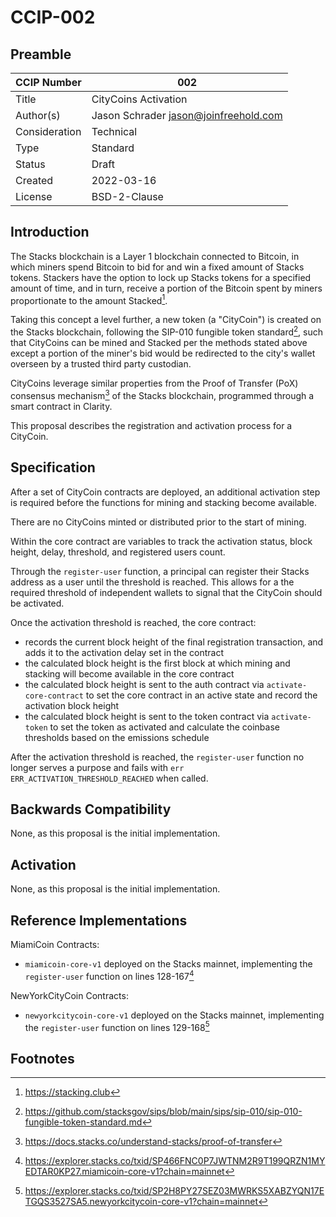 # CCIP-002

## Preamble

| CCIP Number   | 002                                   |
| ------------- | ------------------------------------- |
| Title         | CityCoins Activation                  |
| Author(s)     | Jason Schrader jason@joinfreehold.com |
| Consideration | Technical                             |
| Type          | Standard                              |
| Status        | Draft                                 |
| Created       | 2022-03-16                            |
| License       | BSD-2-Clause                          |

## Introduction

The Stacks blockchain is a Layer 1 blockchain connected to Bitcoin, in which miners spend Bitcoin to bid for and win a fixed amount of Stacks tokens. Stackers have the option to lock up Stacks tokens for a specified amount of time, and in turn, receive a portion of the Bitcoin spent by miners proportionate to the amount Stacked[^1].

Taking this concept a level further, a new token (a "CityCoin") is created on the Stacks blockchain, following the SIP-010 fungible token standard[^2], such that CityCoins can be mined and Stacked per the methods stated above except a portion of the miner's bid would be redirected to the city's wallet overseen by a trusted third party custodian.

CityCoins leverage similar properties from the Proof of Transfer (PoX) consensus mechanism[^3] of the Stacks blockchain, programmed through a smart contract in Clarity.

This proposal describes the registration and activation process for a CityCoin.

## Specification

After a set of CityCoin contracts are deployed, an additional activation step is required before the functions for mining and stacking become available.

There are no CityCoins minted or distributed prior to the start of mining.

Within the core contract are variables to track the activation status, block height, delay, threshold, and registered users count.

Through the `register-user` function, a principal can register their Stacks address as a user until the threshold is reached. This allows for a the required threshold of independent wallets to signal that the CityCoin should be activated.

Once the activation threshold is reached, the core contract:

- records the current block height of the final registration transaction, and adds it to the activation delay set in the contract
- the calculated block height is the first block at which mining and stacking will become available in the core contract
- the calculated block height is sent to the auth contract via `activate-core-contract` to set the core contract in an active state and record the activation block height
- the calculated block height is sent to the token contract via `activate-token` to set the token as activated and calculate the coinbase thresholds based on the emissions schedule

After the activation threshold is reached, the `register-user` function no longer serves a purpose and fails with `err ERR_ACTIVATION_THRESHOLD_REACHED` when called.

## Backwards Compatibility

None, as this proposal is the initial implementation.

## Activation

None, as this proposal is the initial implementation.

## Reference Implementations

MiamiCoin Contracts:

- `miamicoin-core-v1` deployed on the Stacks mainnet, implementing the `register-user` function on lines 128-167[^4]

NewYorkCityCoin Contracts:

- `newyorkcitycoin-core-v1` deployed on the Stacks mainnet, implementing the `register-user` function on lines 129-168[^5]

## Footnotes

[^1]: https://stacking.club
[^2]: https://github.com/stacksgov/sips/blob/main/sips/sip-010/sip-010-fungible-token-standard.md
[^3]: https://docs.stacks.co/understand-stacks/proof-of-transfer
[^4]: https://explorer.stacks.co/txid/SP466FNC0P7JWTNM2R9T199QRZN1MYEDTAR0KP27.miamicoin-core-v1?chain=mainnet
[^5]: https://explorer.stacks.co/txid/SP2H8PY27SEZ03MWRKS5XABZYQN17ETGQS3527SA5.newyorkcitycoin-core-v1?chain=mainnet
